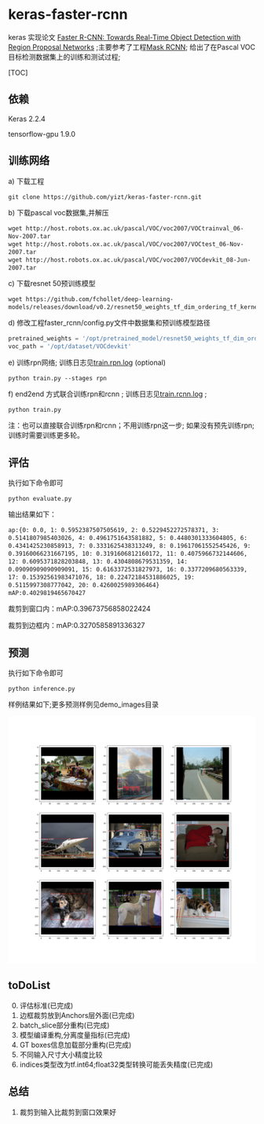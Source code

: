 # keras-faster-rcnn

keras 实现论文 [Faster R-CNN: Towards Real-Time Object Detection with Region Proposal Networks](https://arxiv.org/pdf/1504.08083.pdf) ;主要参考了工程[Mask RCNN](https://github.com/matterport/Mask_RCNN); 给出了在Pascal VOC目标检测数据集上的训练和测试过程;



[TOC]

## 依赖

Keras 2.2.4

tensorflow-gpu 1.9.0



## 训练网络

a) 下载工程

```shell
git clone https://github.com/yizt/keras-faster-rcnn.git
```

b) 下载pascal voc数据集,并解压

```shell
wget http://host.robots.ox.ac.uk/pascal/VOC/voc2007/VOCtrainval_06-Nov-2007.tar
wget http://host.robots.ox.ac.uk/pascal/VOC/voc2007/VOCtest_06-Nov-2007.tar
wget http://host.robots.ox.ac.uk/pascal/VOC/voc2007/VOCdevkit_08-Jun-2007.tar
```

c) 下载resnet 50预训练模型

```shell
wget https://github.com/fchollet/deep-learning-models/releases/download/v0.2/resnet50_weights_tf_dim_ordering_tf_kernels_notop.h5
```

d) 修改工程faster_rcnn/config.py文件中数据集和预训练模型路径

```python
pretrained_weights = '/opt/pretrained_model/resnet50_weights_tf_dim_ordering_tf_kernels_notop.h5'
voc_path = '/opt/dataset/VOCdevkit'
```



e) 训练rpn网络; 训练日志见[train.rpn.log](log/train.rpn.log)  (optional)

```shell
python train.py --stages rpn
```

f) end2end 方式联合训练rpn和rcnn ;  训练日志见[train.rcnn.log](log/train.rcnn.log) ; 

```shell
python train.py
```

注：也可以直接联合训练rpn和rcnn；不用训练rpn这一步; 如果没有预先训练rpn;训练时需要训练更多轮。

## 评估

执行如下命令即可

```shell
python evaluate.py
```

输出结果如下：

```shell
ap:{0: 0.0, 1: 0.5952387507505619, 2: 0.5229452272578371, 3: 0.5141807985403026, 4: 0.4961751643581882, 5: 0.4480301333604805, 6: 0.4341425230858913, 7: 0.3331625438313249, 8: 0.19617061552545426, 9: 0.39160066231667195, 10: 0.3191606812160172, 11: 0.4075966732144606, 12: 0.6095371828203848, 13: 0.4304808679531359, 14: 0.09090909090909091, 15: 0.6163372531827973, 16: 0.3377209680563339, 17: 0.15392561983471076, 18: 0.22472184531886025, 19: 0.5115997308777042, 20: 0.4260025989306464}
mAP:0.4029819465670427
```



裁剪到窗口内：mAP:0.39673756858022424

裁剪到边框内：mAP:0.3270585891336327

## 预测

执行如下命令即可

```shell
python inference.py
```

样例结果如下;更多预测样例见demo_images目录

![examples](demo_images/inferece_examples.2.png)


## toDoList
0. 评估标准(已完成)
1. 边框裁剪放到Anchors层外面(已完成)
2. batch_slice部分重构(已完成)
3. 模型编译重构,分离度量指标(已完成)
4. GT boxes信息加载部分重构(已完成)
5. 不同输入尺寸大小精度比较
6. indices类型改为tf.int64;float32类型转换可能丢失精度(已完成)


## 总结
1. 裁剪到输入比裁剪到窗口效果好
